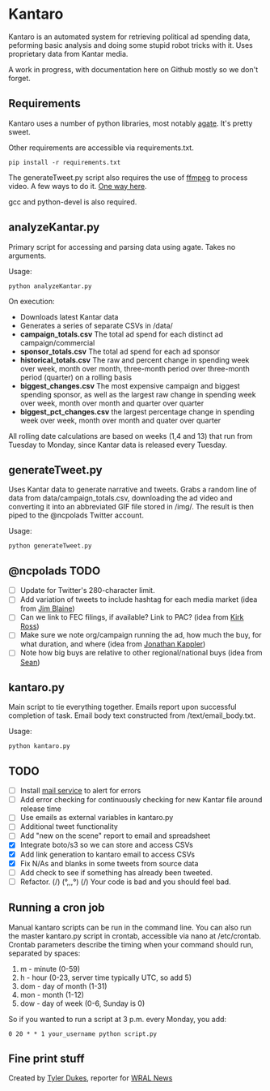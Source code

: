 # Kantaro

Kantaro is an automated system for retrieving political ad spending data, peforming basic analysis and doing some stupid robot tricks with it. Uses proprietary data from Kantar media.

A work in progress, with documentation here on Github mostly so we don't forget.

## Requirements
Kantaro uses a number of python libraries, most notably [agate](https://source.opennews.org/en-US/articles/introducing-agate/). It's pretty sweet.

Other requirements are accessible via requirements.txt.

```
pip install -r requirements.txt
```

The generateTweet.py script also requires the use of [ffmpeg](https://www.ffmpeg.org/) to process video. A few ways to do it. [One way here](http://stackoverflow.com/questions/29125229/how-to-reinstall-ffmpeg-clean-on-ubuntu-14-04).

gcc and python-devel is also required. 

## analyzeKantar.py

Primary script for accessing and parsing data using agate. Takes no arguments.

Usage:

```
python analyzeKantar.py
```

On execution:

- Downloads latest Kantar data
- Generates a series of separate CSVs in /data/
 - **campaign_totals.csv** The total ad spend for each distinct ad campaign/commercial
 - **sponsor_totals.csv** The total ad spend for each ad sponsor
 - **historical_totals.csv** The raw and percent change in spending week over week, month over month, three-month period over three-month period (quarter) on a rolling basis
 - **biggest_changes.csv** The most expensive campaign and biggest spending sponsor, as well as the largest raw change in spending week over week, month over month and quarter over quarter
 - **biggest_pct_changes.csv** the largest percentage change in spending week over week, month over month and quater over quarter

All rolling date calculations are based on weeks (1,4 and 13) that run from Tuesday to Monday, since Kantar data is released every Tuesday.

## generateTweet.py

Uses Kantar data to generate narrative and tweets. Grabs a random line of data from data/campaign_totals.csv, downloading the ad video and converting it into an abbreviated GIF file stored in /img/. The result is then piped to the @ncpolads Twitter account.

Usage:

```
python generateTweet.py
```

## @ncpolads TODO
- [ ] Update for Twitter's 280-character limit.
- [ ] Add variation of tweets to include hashtag for each media market (idea from [Jim Blaine](https://twitter.com/JimBlaine/status/699726960172339200))
- [ ] Can we link to FEC filings, if available? Link to PAC? (idea from [Kirk Ross](https://twitter.com/ludkmr/status/976482082716377089))
- [ ] Make sure we note org/campaign running the ad, how much the buy, for what duration, and where (idea from [Jonathan Kappler](https://twitter.com/jonathankappler/status/976480518127702017))
- [ ] Note how big buys are relative to other regional/national buys (idea from [Sean](https://twitter.com/RavenRavinoff/status/976476773243346944))

## kantaro.py

Main script to tie everything together. Emails report upon successful completion of task. Email body text constructed from /text/email_body.txt.

Usage:

```
python kantaro.py
```

## TODO

- [ ] Install [mail service](http://askubuntu.com/questions/222512/cron-info-no-mta-installed-discarding-output-error-in-the-syslog) to alert for errors
- [ ] Add error checking for continuously checking for new Kantar file around release time
- [ ] Use emails as external variables in kantaro.py
- [ ] Additional tweet functionality
- [ ] Add "new on the scene" report to email and spreadsheet
- [X] Integrate boto/s3 so we can store and access CSVs
- [X] Add link generation to kantaro email to access CSVs
- [X] Fix N/As and blanks in some tweets from source data
- [ ] Add check to see if something has already been tweeted.
- [ ] Refactor. (\/) (°,,,°) (\/) Your code is bad and you should feel bad.

## Running a cron job

Manual kantaro scripts can be run in the command line. You can also run the master kantaro.py script in crontab, accessible via nano at /etc/crontab. Crontab parameters describe the timing when your command should run, separated by spaces:

1. m - minute (0-59)
2. h - hour (0-23, server time typically UTC, so add 5)
3. dom - day of month (1-31)
4. mon - month (1-12)
5. dow - day of week (0-6, Sunday is 0)

So if you wanted to run a script at 3 p.m. every Monday, you add:

```
0 20 * * 1 your_username python script.py
```

## Fine print stuff

Created by [Tyler Dukes](https://github.com/mtdukes), reporter for [WRAL News](https://github.com/wraldata)
